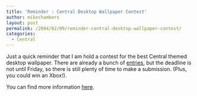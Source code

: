 ```yaml
---
title: 'Reminder : Central Desktop Wallpaper Contest'
author: mikechambers
layout: post
permalink: /2004/02/09/reminder-central-desktop-wallpaper-contest/
categories:
  - Central
---
```



Just a quick reminder that I am hold a contest for the best Central themed desktop wallpaper. There are already a bunch of [entries][1], but the deadline is not until Friday, so there is still plenty of time to make a submission. (Plus, you could win an Xbox!).

You can find more information [here][1].

 [1]: /mesh/archives/004354.cfm